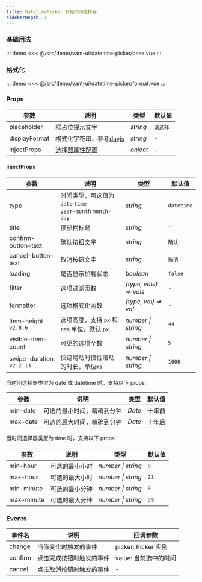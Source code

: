 ```yaml
---
title: DatetimePicker 日期时间选择器
sidebarDepth: 1
---
```


### 基础用法

::: demo
<<< @/src/demo/vant-ui/datetime-picker/base.vue
:::

### 格式化

::: demo
<<< @/src/demo/vant-ui/datetime-picker/format.vue
:::

### Props

| 参数 | 说明 | 类型 | 默认值 |
| --- | --- | --- | --- |
| placeholder | 框占位提示文字 | _string_ | `请选择` |
| displayFormat | 格式化字符串，参考[dayjs](https://day.js.org/docs/en/parse/string-format#list-of-all-available-parsing-tokens) | _string_ | - |
| injectProps | [选择器属性配置](#injectprops) | _onject_ | - |

#### injectProps

| 参数 | 说明 | 类型 | 默认值 |
| --- | --- | --- | --- |
| type | 时间类型，可选值为 `date` `time` <br> `year-month` `month-day` | _string_ | `datetime` |
| title | 顶部栏标题 | _string_ | `''` |
| confirm-button-text | 确认按钮文字 | _string_ | `确认` |
| cancel-button-text | 取消按钮文字 | _string_ | `取消` |
| loading | 是否显示加载状态 | _boolean_ | `false` |
| filter | 选项过滤函数 | _(type, vals) => vals_ | - |
| formatter | 选项格式化函数 | _(type, val) => val_ | - |
| item-height `v2.8.6` | 选项高度，支持 `px` 和 `rem` 单位，默认 `px` | _number \| string_ | `44` |
| visible-item-count | 可见的选项个数 | _number \| string_ | `5` |
| swipe-duration `v2.2.13` | 快速滑动时惯性滚动的时长，单位`ms` | _number \| string_ | `1000` |


当时间选择器类型为 date 或 datetime 时，支持以下 props:

| 参数     | 说明                       | 类型   | 默认值 |
| -------- | -------------------------- | ------ | ------ |
| min-date | 可选的最小时间，精确到分钟 | _Date_ | 十年前 |
| max-date | 可选的最大时间，精确到分钟 | _Date_ | 十年后 |


当时间选择器类型为 time 时，支持以下 props:

| 参数       | 说明           | 类型               | 默认值 |
| ---------- | -------------- | ------------------ | ------ |
| min-hour   | 可选的最小小时 | _number \| string_ | `0`    |
| max-hour   | 可选的最大小时 | _number \| string_ | `23`   |
| min-minute | 可选的最小分钟 | _number \| string_ | `0`    |
| max-minute | 可选的最大分钟 | _number \| string_ | `59`   |

### Events

| 事件名  | 说明                     | 回调参数              |
| ------- | ------------------------ | --------------------- |
| change  | 当值变化时触发的事件     | picker: Picker 实例   |
| confirm | 点击完成按钮时触发的事件 | value: 当前选中的时间 |
| cancel  | 点击取消按钮时触发的事件 | -                     |